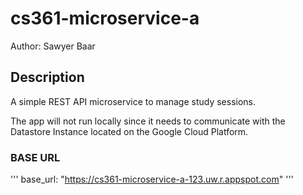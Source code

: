 # cs361-microservice-a
Author: Sawyer Baar

## Description
A simple REST API microservice to manage study sessions.

The app will not run locally since it needs to communicate with the Datastore Instance located on the Google Cloud Platform.

### BASE URL
'''
base_url: "https://cs361-microservice-a-123.uw.r.appspot.com"
'''
